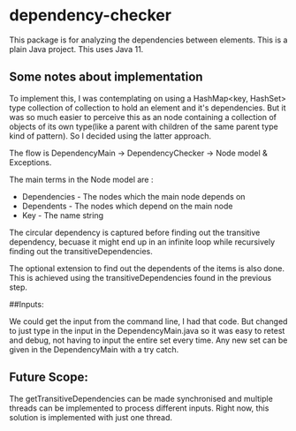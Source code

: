 # dependency-checker
This package is for analyzing the dependencies between elements. This is a plain Java project. This uses Java 11.

## Some notes about implementation

To implement this, I was contemplating on using a HashMap<key, HashSet<String>>  type collection of collection
to hold an element and it's dependencies. But it was so much easier to perceive this as an node containing a
collection of objects of its own type(like a parent with children of the same parent type kind of pattern). So I
decided using the latter approach.

The flow is DependencyMain -> DependencyChecker -> Node model & Exceptions.

The main terms in the Node model are :
- Dependencies - The nodes which the main node depends on
- Dependents - The nodes which depend on the main node
- Key - The name string

The circular dependency is captured before finding out the transitive dependency, becuase
it might end up in an infinite loop while recursively finding out the transitiveDependencies.

The optional extension to find out the dependents of the items is also done. This is achieved using
the transitiveDependencies found in the previous step.

##Inputs:

We could get the input from the command line, I had that code. But changed to just type in the input in the
DependencyMain.java so it was easy to retest and debug, not having to input the entire set every time.
Any new set can be given in the DependencyMain with a try catch.

## Future Scope:

The getTransitiveDependencies can be made synchronised and multiple threads can be implemented to process different
inputs. Right now, this solution is implemented with just one thread.
